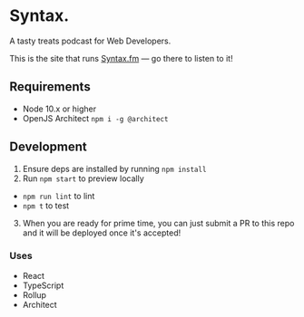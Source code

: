 # Syntax.

A tasty treats podcast for Web Developers.

This is the site that runs [Syntax.fm](https://syntax.fm) — go there to listen to it!

## Requirements

- Node 10.x or higher
- OpenJS Architect `npm i -g @architect`

## Development

1. Ensure deps are installed by running `npm install`
2. Run `npm start` to preview locally
  - `npm run lint` to lint
  - `npm t` to test
3. When you are ready for prime time, you can just submit a PR to this repo and it will be deployed once it's accepted!

### Uses

- React
- TypeScript
- Rollup
- Architect
